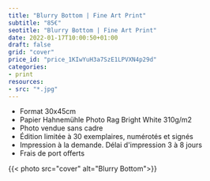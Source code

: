 ```yaml
---
title: "Blurry Bottom | Fine Art Print"
subtitle: "85€"
seotitle: "Blurry Bottom | Fine Art Print"
date: 2022-01-17T10:00:50+01:00
draft: false
grid: "cover"
price_id: "price_1KIwYuH3a7SzE1LPVXN4p29d"
categories:
- print
resources:
- src: "*.jpg"
---
```



* Format 30x45cm
* Papier Hahnemühle Photo Rag Bright White 310g/m2
* Photo vendue sans cadre
* Édition limitée à 30 exemplaires, numérotés et signés
* Impression à la demande. Délai d'impression 3 à 8 jours
* Frais de port offerts

{{< photo src="cover" alt="Blurry Bottom">}}
